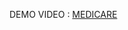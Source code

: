 DEMO VIDEO : [MEDICARE](https://drive.google.com/file/d/1i6jUTf4bhPihv6uaYh3CYfyyQoiOdf6j/view?usp=drive_link)
